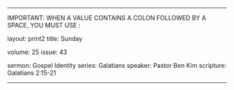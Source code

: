 ---

IMPORTANT: WHEN A VALUE CONTAINS A COLON FOLLOWED BY A SPACE, YOU MUST USE &#58;

layout: print2
title: Sunday

volume: 25
issue: 43

sermon: Gospel Identity
series: Galatians
speaker: Pastor Ben Kim
scripture: Galatians 2:15-21

---
